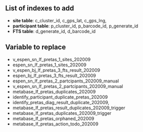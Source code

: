 ## List of indexes to add

- **site table**: c_cluster_id, c_gps_lat, c_gps_lng,
- **participant table**: p_cluster_id, p_barcode_id, p_generate_id
- **FTS table**: d_generate_id, d_barcode_id

## Variable to replace

- v_espen_sn_lf_pretas_1_sites_202009
- espen_sn_lf_pretas_1_sites_202009
- v_espen_bj_lf_pretas_3_fts_result_202009
- espen_bj_lf_pretas_3_fts_result_202009
- espen_sn_lf_pretas_2_partcipants_202009_manual
- v_espen_sn_lf_pretas_2_partcipants_202009_manual
- metabase_lf_pretas_duplicates_202009
- identify_participant_duplicate_pretas_202009
- identify_pretas_diag_result_duplicate_202009,
- metabase_lf_pretas_result_duplicates_202009_trigger
- metabase_lf_pretas_duplicates_202009_trigger
- metabase_lf_pretas_orphaned_202009
- metabase_lf_pretas_action_todo_202009
